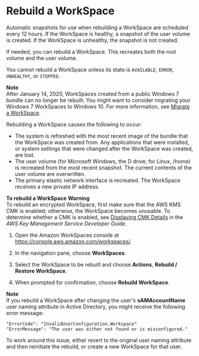 # Rebuild a WorkSpace<a name="rebuild-workspace"></a>

Automatic snapshots for use when rebuilding a WorkSpace are scheduled every 12 hours\. If the WorkSpace is healthy, a snapshot of the user volume is created\. If the WorkSpace is unhealthy, the snapshot is not created\.

If needed, you can rebuild a WorkSpace\. This recreates both the root volume and the user volume\.

You cannot rebuild a WorkSpace unless its state is `AVAILABLE`, `ERROR`, `UNHEALTHY`, or `STOPPED`\.

**Note**  
After January 14, 2020, WorkSpaces created from a public Windows 7 bundle can no longer be rebuilt\. You might want to consider migrating your Windows 7 WorkSpaces to Windows 10\. For more information, see [Migrate a WorkSpace](migrate-workspaces.md)\.

Rebuilding a WorkSpace causes the following to occur:
+ The system is refreshed with the most recent image of the bundle that the WorkSpace was created from\. Any applications that were installed, or system settings that were changed after the WorkSpace was created, are lost\.
+ The user volume \(for Microsoft Windows, the D drive; for Linux, /home\) is recreated from the most recent snapshot\. The current contents of the user volume are overwritten\.
+ The primary elastic network interface is recreated\. The WorkSpace receives a new private IP address\.

**To rebuild a WorkSpace**
**Warning**  
To rebuild an encrypted WorkSpace, first make sure that the AWS KMS CMK is enabled; otherwise, the WorkSpace becomes unusable\. To determine whether a CMK is enabled, see [ Displaying CMK Details](https://docs.aws.amazon.com/kms/latest/developerguide/viewing-keys-console.html#viewing-console-details) in the *AWS Key Management Service Developer Guide*\.

1. Open the Amazon WorkSpaces console at [https://console\.aws\.amazon\.com/workspaces/](https://console.aws.amazon.com/workspaces/)\.

1. In the navigation pane, choose **WorkSpaces**\.

1. Select the WorkSpace to be rebuilt and choose **Actions**, **Rebuild / Restore WorkSpace**\.

1. When prompted for confirmation, choose **Rebuild WorkSpace**\.

**Note**  
If you rebuild a WorkSpace after changing the user's **sAMAccountName** user naming attribute in Active Directory, you might receive the following error message:  

```
"ErrorCode": "InvalidUserConfiguration.Workspace"
"ErrorMessage": "The user was either not found or is misconfigured."
```
To work around this issue, either revert to the original user naming attribute and then reinitiate the rebuild, or create a new WorkSpace for that user\.